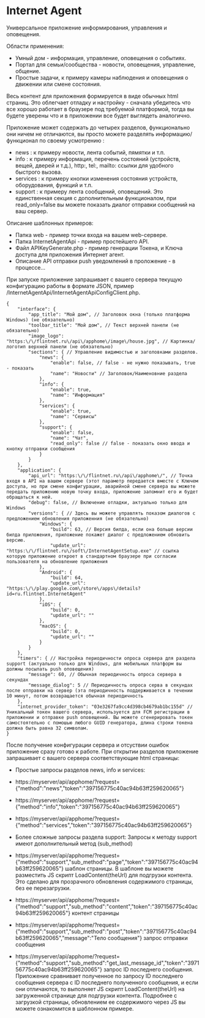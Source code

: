 # Internet Agent
Универсальное приложение информирования, управления и оповещения.

Области применения:
- Умный дом - информация, управление, оповещения о событиях.
- Портал для семьи/сообщества - новости, оповещения, управление, общение.
- Простые задачи, к примеру камеры наблюдения и оповещения о движении или смене состояния.

Весь контент для приложения формируется в виде обычных html страниц. Это облегчает отладку и настройку - сначала убедитесь что все хорошо работает в браузере под требуемой платформой, тогда вы будете уверены что и в приложении все будет выглядеть аналогично.

Приложение может содержать до четырех разделов, функционально они ничем не отличаются, вы просто можете разделять информацию/функционал по своему усмотрению :
- news : к примеру новости, лента событий, пямятки и т.п.
- info : к примеру информация, перечень состояний (устройств, вещей, дверей и т.д.), http:, tel:, mailto: ссылки для удобного быстрого вызова.
- services : к примеру кнопки изменения состояния устройств, оборудования, функций и т.п. 
- support : к примеру лента сообщений, оповещений. Это единственная секция с дополнительным функционалом, при read_only=false вы можете показать диалог отправки сообщений на ваш сервер.

Описание шаблонных примеров:
- Папка web - пример точки входа на вашем web-сервере.
- Папка InternetAgentApi - пример простейшего API. 
- Файл APIKeyGenerate.php - пример генерации Токена, и Ключа доступа для приложения Интернет агент.
- Описание API отправки push уведомлений в проложение - в процессе...

При запуске приложение запрашивает с вашего сервера текущую конфигурацию работы в формате JSON, пример /InternetAgentApi/InternetAgentApiConfigClient.php. 
```
{
    "interface": {
        "app_title": "Мой дом", // Заголовок окна (только платформа Windows) (не обязательно)
        "toolbar_title": "Мой дом", // Текст верхней панели (не обязательно)
        "image_logo": "https:\/\/flintnet.ru\/api\/apphome\/image\/house.jpg", // Картинка/логотип верхней панели (не обязательно)
        "sections": { // Управление видимостью и заголовками разделов.
            "news": {
                "enable": false, // false - не нужно показывать, true  - показать
                "name": "Новости" // Заголовок/Наименовние раздела
            },
            "info": {
                "enable": true,
                "name": "Информация"
            },
            "services": {
                "enable": true,
                "name": "Сервисы"
            },
            "support": {
                "enable": false,
                "name": "Чат",
                "read_only": false // false - показать окно ввода и кнопку отправки сообщения
            }
        }
    },
    "application": {
        "api_url": "https:\/\/flintnet.ru\/api\/apphome\/", // Точка входя в API на вашем сервере (этот параметр передается вместе с Ключем доступа, но при смене конфигурации, аварийной смене сервера вы можете передать приложению новую точку входа, приложение запомнит его и будет обращаться к ней.
        "debug": false, // Включение отладки, актуально только для Windows
        "versions": { // Здесь вы можете управлять показом диалогов с предложением обновления приложенния (не обязательно)
            "Windows": {
                "build": 63, // Версия билда, если она больше версии билда приложения, приложение покажет диалог с предложением обновить версию.
                "update_url": "https:\/\/flintnet.ru\/soft\/InternetAgentSetup.exe" // ссылка которую приложение откроет в стандартном браузере при согласии пользователя на обновление приложения
            },
            "Android": {
                "build": 64,
                "update_url": "https:\/\/play.google.com\/store\/apps\/details?id=ru.flintnet.InternetAgent"
            },
            "iOS": {
                "build": 0,
                "update_url": ""
            },
            "macOS": {
                "build": 0,
                "update_url": ""
            }
        }
    },
    "timers": { // Настройка периодичности опроса сервера для раздела support (актуально только для Windows, для мобильных платформ вы должны посылать push оповещения)
        "message": 60, // Обычная периодичность опроса сервера в секундах
        "message_dialog": 5 // Периодичность опроса серва в секундах после отправки на сервер (эта периодичность поддерживается в течении 10 минут, потом возвращается обычная периодичность
    },
    "internet_provider_token": "03e3267fa9cc4d398cb4679ab1bc155d" // Уникальный токен вашего сервера, используется для FCM регистрации в приложении и отправке push оповещений. Вы можете сгенерировать токен самостоятельно с помошью любого GUID генератора, длина строки токена должна быть равна 32 символам.
}
```
После получение конфигурации сервера и отсуствии ошибок приложение сразу готово к работе. При открытии разделов приложение запрашивает с вашего сервера соответствующие html страницы:
- Простые запросы разделов news, info и services:
- https://myserver/api/apphome/?request={"method":"news","token":"397156775c40ac94b63ff259620065"}
- https://myserver/api/apphome/?request={"method":"info","token":"397156775c40ac94b63ff259620065"}
- https://myserver/api/apphome/?request={"method":"services","token":"397156775c40ac94b63ff259620065"}

- Более сложные запросы раздела support:
Запросы к методу support имеют дополнительный метод (sub_method)
- https://myserver/api/apphome/?request={"method":"support","sub_method":"page","token":"397156775c40ac94b63ff259620065"} шаблон страницы. В шаблоне вы можете разместить JS скрипт LoadContent(theUrl) для подгрузки контента. Это сделано для прозрачного обновления содержимого страницы, без ее перезагрузки. 
- https://myserver/api/apphome/?request={"method":"support","sub_method":"content","token":"397156775c40ac94b63ff259620065"} контент страницы
- https://myserver/api/apphome/?request={"method":"support","sub_method":"post","token":"397156775c40ac94b63ff259620065","message":"Тело сообщения"} запрос отправки сообщения
- https://myserver/api/apphome/?request={"method":"support","sub_method":"get_last_message_id","token":"397156775c40ac94b63ff259620065"} запрос ID последнего сообщения. Приложение сравнивает полученное по запросу ID последнего сообщения сервера с ID последнего полученного сообщения, и если они отличаются, то выполняет JS скрипт LoadContent(theUrl) на загруженной странице для подгрузки контента. 
Подробнее с загрузкой страницы, обновлением ее содержимого через JS вы можете ознакомится в шаблонном примере. 


